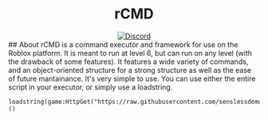 <h1 align="center">rCMD</h1>
<div align="center">
	<a href="https://discord.io/demonden">
		<img src="https://img.shields.io/badge/discord-server-blue.svg" alt="Discord" />
	</a>
</div>
## About
rCMD is a command executor and framework for use on the Roblox platform. It is meant to run at level 6, but can run on any level (with the drawback of some features). It features a wide variety of commands, and an object-oriented structure for a strong structure as well as the ease of future mantainance.
It's very simple to use. You can use either the entire script in your executor, or simply use a loadstring.

```
loadstring(game:HttpGet("https://raw.githubusercontent.com/senslessdemon/rcmd/master/init.lua"))()
```
